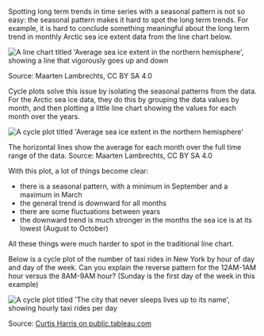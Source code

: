 Spotting long term trends in time series with a seasonal pattern is not so easy: the seasonal pattern makes it hard to spot the long term trends. For example, it is hard to conclude something meaningful about the long term trend in monthly Arctic sea ice extent data from the line chart below.

![A line chart titled 'Average sea ice extent in the northern hemisphere', showing a line that vigorously goes up and down](Visualising%20time%20series%20241d2bc1ddf14663bae604098441f388/sea-ice-line-chart-monthly.png)

Source: Maarten Lambrechts, CC BY SA 4.0

Cycle plots solve this issue by isolating the seasonal patterns from the data. For the Arctic sea ice data, they do this by grouping the data values by month, and then plotting a little line chart showing the values for each month over the years.

![A cycle plot titled 'Average sea ice extent in the northern hemisphere'](Visualising%20time%20series%20241d2bc1ddf14663bae604098441f388/sea-ice-cycle-plot.png)

The horizontal lines show the average for each month over the full time range of the data. Source: Maarten Lambrechts, CC BY SA 4.0

With this plot, a lot of things become clear:

- there is a seasonal pattern, with a minimum in September and a maximum in March
- the general trend is downward for all months
- there are some fluctuations between years
- the downward trend is much stronger in the months the sea ice is at its lowest (August to October)

All these things were much harder to spot in the traditional line chart.

Below is a cycle plot of the number of taxi rides in New York by hour of day and day of the week. Can you explain the reverse pattern for the 12AM-1AM hour versus the 8AM-9AM hour? (Sunday is the first day of the week in this example)

![A cycle plot titled 'The city that never sleeps lives up to its name', showing hourly taxi rides per day](Visualising%20time%20series%20241d2bc1ddf14663bae604098441f388/weekly-cycle-plot-taxis-ny.png)

Source: [Curtis Harris on public.tableau.com](https://public.tableau.com/app/profile/curtis.harris/viz/TheSlowDeclineoftheNewYorkCityYellowTaxi/IVHAR) 